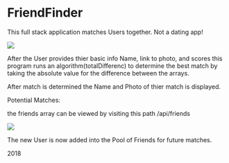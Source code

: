 # FriendFinder

This full stack application matches Users together. Not a dating app!


![](https://github.com/gjblythe/FriendFinder/raw/master/friendApp.gif)

After the User provides thier basic info Name, link to photo, and scores this program runs an algorithm(totalDifferenc) to determine the best match by taking the absolute value for the difference between the arrays.

After match is determined the Name and Photo of thier match is displayed.

Potential Matches:
[](https://github.com/gjblythe/FriendFinder/grimace.png)
[](https://github.com/gjblythe/FriendFinder/raw/master/mikey.png)
[](https://github.com/gjblythe/FriendFinder/raw/master/wicket.png)
[](https://github.com/gjblythe/FriendFinder/raw/master/alf.png)

the friends array can be viewed by visiting this path /api/friends

![](https://github.com/gjblythe/FriendFinder/raw/master/apiFriends.gif)

The new User is now added into the Pool of Friends for future matches.

2018


